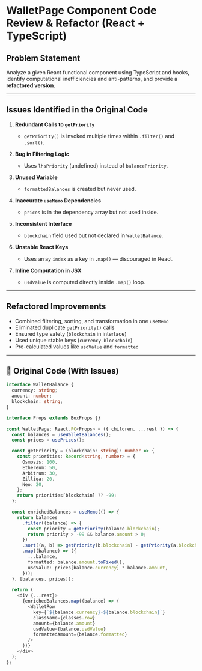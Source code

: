 # WalletPage Component Code Review & Refactor (React + TypeScript)

## Problem Statement

Analyze a given React functional component using TypeScript and hooks, identify computational inefficiencies and anti-patterns, and provide a **refactored version**.

---

## Issues Identified in the Original Code

1. **Redundant Calls to `getPriority`**  
   - `getPriority()` is invoked multiple times within `.filter()` and `.sort()`.

2. **Bug in Filtering Logic**  
   - Uses `lhsPriority` (undefined) instead of `balancePriority`.

3. **Unused Variable**  
   - `formattedBalances` is created but never used.

4. **Inaccurate `useMemo` Dependencies**  
   - `prices` is in the dependency array but not used inside.

5. **Inconsistent Interface**  
   - `blockchain` field used but not declared in `WalletBalance`.

6. **Unstable React Keys**  
   - Uses array `index` as a key in `.map()` — discouraged in React.

7. **Inline Computation in JSX**  
   - `usdValue` is computed directly inside `.map()` loop.

---

## Refactored Improvements

- Combined filtering, sorting, and transformation in one `useMemo`
- Eliminated duplicate `getPriority()` calls
- Ensured type safety (`blockchain` in interface)
- Used unique stable keys (`currency-blockchain`)
- Pre-calculated values like `usdValue` and `formatted`

---

## 📄 Original Code (With Issues)

```TypeScript
interface WalletBalance {
  currency: string;
  amount: number;
  blockchain: string;
}

interface Props extends BoxProps {}

const WalletPage: React.FC<Props> = ({ children, ...rest }) => {
  const balances = useWalletBalances();
  const prices = usePrices();

  const getPriority = (blockchain: string): number => {
    const priorities: Record<string, number> = {
      Osmosis: 100,
      Ethereum: 50,
      Arbitrum: 30,
      Zilliqa: 20,
      Neo: 20,
    };
    return priorities[blockchain] ?? -99;
  };

  const enrichedBalances = useMemo(() => {
    return balances
      .filter((balance) => {
        const priority = getPriority(balance.blockchain);
        return priority > -99 && balance.amount > 0;
      })
      .sort((a, b) => getPriority(b.blockchain) - getPriority(a.blockchain))
      .map((balance) => ({
        ...balance,
        formatted: balance.amount.toFixed(),
        usdValue: prices[balance.currency] * balance.amount,
      }));
  }, [balances, prices]);

  return (
    <div {...rest}>
      {enrichedBalances.map((balance) => (
        <WalletRow
          key={`${balance.currency}-${balance.blockchain}`}
          className={classes.row}
          amount={balance.amount}
          usdValue={balance.usdValue}
          formattedAmount={balance.formatted}
        />
      ))}
    </div>
  );
};
